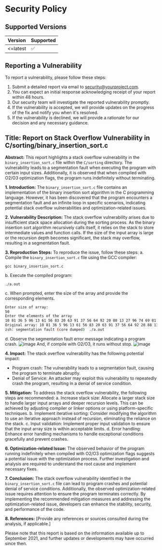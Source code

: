 # Security Policy

## Supported Versions

| Version | Supported          |
| ------- | ------------------ |
| <=latest   | :white_check_mark:|


## Reporting a Vulnerability

To report a vulnerability, please follow these steps:

1. Submit a detailed report via email to [security@yourproject.com](mailto:security@yourproject.com).
2. You can expect an initial response acknowledging receipt of your report within 48 hours.
3. Our security team will investigate the reported vulnerability promptly.
4. If the vulnerability is accepted, we will provide updates on the progress of the fix and notify you when it's resolved.
5. If the vulnerability is declined, we will provide a rationale for our decision and any necessary guidance.

## Title: Report on Stack Overflow Vulnerability in C/sorting/binary_insertion_sort.c

**Abstract:**
This report highlights a stack overflow vulnerability in the `binary_insertion_sort.c` file within the `C/sorting` directory. The vulnerability leads to a segmentation fault when executing the program with certain input sizes. Additionally, it is observed that when compiled with O2/O3 optimization flags, the program runs indefinitely without terminating.

**1. Introduction:**
The `binary_insertion_sort.c` file contains an implementation of the binary insertion sort algorithm in the C programming language. However, it has been discovered that the program encounters a segmentation fault and an infinite loop in specific scenarios, indicating potential stack overflow vulnerabilities and optimization-related issues.

**2. Vulnerability Description:**
The stack overflow vulnerability arises due to insufficient stack space allocation during the sorting process. As the binary insertion sort algorithm recursively calls itself, it relies on the stack to store intermediate values and function calls. If the size of the input array is large or the recursion depth becomes significant, the stack may overflow, resulting in a segmentation fault.

**3. Reproduction Steps:**
To reproduce the issue, follow these steps:
a. Compile the `binary_insertion_sort.c` file using the GCC compiler:
```
gcc binary_insertion_sort.c
```
b. Execute the compiled program:
```
./a.out
```
c. When prompted, enter the size of the array and provide the corresponding elements.
```sh
Enter size of array:
50
Enter the elements of the array
10 81 36 5 96 13 61 56 83 20 63 91 37 56 64 92 20 88 13 27 96 74 69 81 39 72 48 57 35 3 59 32 58 9 18 34 1 64 72 32 95 86 38 31 60 79 99 59 45 76
Original array: 10 81 36 5 96 13 61 56 83 20 63 91 37 56 64 92 20 88 13 27 96 74 69 81 39 72 48 57 35 3 59 32 58 9 18 34 1 64 72 32 95 86 38 31 60 79 99 59 45 76
zsh: segmentation fault (core dumped)  ./a.out
```
d. Observe the segmentation fault error message indicating a program crash.
![image](https://github.com/TheAlgorithms/C/assets/118088443/a5d706b1-b47a-4f34-9ecd-747226d334b1)
And, if compile with O2/O3, it runs without stop.
![image](https://github.com/TheAlgorithms/C/assets/118088443/35e30528-9469-4479-a1c3-40bb6eccaed3)

**4. Impact:**
The stack overflow vulnerability has the following potential impact:
- Program crash: The vulnerability leads to a segmentation fault, causing the program to terminate abruptly.
- Denial of Service: An attacker may exploit this vulnerability to repeatedly crash the program, resulting in a denial of service condition.

**5. Mitigation:**
To address the stack overflow vulnerability, the following steps are recommended:
a. Increase stack size: Allocate a larger stack size to handle larger input arrays and deeper recursion levels. This can be achieved by adjusting compiler or linker options or using platform-specific techniques.
b. Implement iterative sorting: Consider modifying the algorithm to use an iterative approach instead of recursion, eliminating the reliance on the stack.
c. Input validation: Implement proper input validation to ensure that the input array size is within acceptable limits.
d. Error handling: Enhance error handling mechanisms to handle exceptional conditions gracefully and prevent crashes.

**6. Optimization-related Issue:**
The observed behavior of the program running indefinitely when compiled with O2/O3 optimization flags suggests a potential issue with the optimization process. Further investigation and analysis are required to understand the root cause and implement necessary fixes.

**7. Conclusion:**
The stack overflow vulnerability identified in the `binary_insertion_sort.c` file can lead to program crashes and potential denial of service conditions. Additionally, the observed optimization-related issue requires attention to ensure the program terminates correctly. By implementing the recommended mitigation measures and addressing the optimization-related issue, developers can enhance the stability, security, and performance of the code.

**8. References:**
[Provide any references or sources consulted during the analysis, if applicable.]

Please note that this report is based on the information available up to September 2021, and further updates or developments may have occurred since then.
